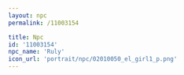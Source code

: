 ```yaml
---
layout: npc
permalink: /11003154

title: Npc
id: '11003154'
npc_name: 'Ruly'
icon_url: 'portrait/npc/02010050_el_girl1_p.png'
---
```

